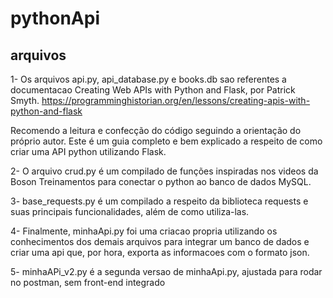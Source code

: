# pythonApi

## arquivos
1- Os arquivos api.py, api_database.py e books.db sao referentes a documentacao Creating Web APIs with Python and Flask, por Patrick Smyth. 
https://programminghistorian.org/en/lessons/creating-apis-with-python-and-flask

Recomendo a leitura e confecção do código seguindo a orientação do próprio autor. Este é um guia completo e bem explicado a respeito de como criar uma API python utilizando Flask.

2- O arquivo crud.py é um compilado de funções inspiradas nos videos da Boson Treinamentos para conectar o python ao banco de dados MySQL.

3- base_requests.py é um compilado a respeito da biblioteca requests e suas principais funcionalidades, além de como utiliza-las.

4- Finalmente, minhaApi.py foi uma criacao propria utilizando os conhecimentos dos demais arquivos para integrar um banco de dados e criar uma api que, por hora, exporta as informacoes com o formato json.

5- minhaAPi_v2.py é a segunda versao de minhaApi.py, ajustada para rodar no postman, sem front-end integrado
